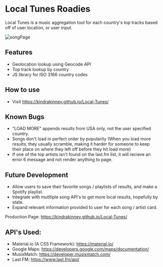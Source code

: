 # Local Tunes Roadies

Local Tunes is a music aggregation tool for each country's top tracks based off of user location, or user input.

![songPage](https://i.imgur.com/poVvbRq.png)

## Features

* Geolocation lookup using Geocode API
* Top track lookup by country
* JS library for ISO 3166 country codes

## How to use
* Visit https://kindrakinney.github.io/Local-Tunes/

## Known Bugs
* "LOAD MORE" appends results from USA only, not the user specified country.
* Songs don't load in perfect order by popularity (When you load more results, they usually scramble, making it harder for someone to keep their place on where they left off before they hit load more)
* If one of the top artists isn't found on the last.fm list, it will recieve an error 6 message and not render anything to page.

## Future Development
* Allow users to save their favorite songs / playlists of results, and make a Spotify playlist.
* Integrate with mutltiple song API's to get more local results, hopefully by state.
* Expand relevant information provided to user for each song / artist card.

Production Page: https://kindrakinney.github.io/Local-Tunes/

## API's Used:

* Material.io (A CSS Framework): https://material.io/
* Google Maps: https://developers.google.com/maps/documentation/
* MusixMatch: https://developer.musixmatch.com/
* Last.FM: https://www.last.fm/api/
